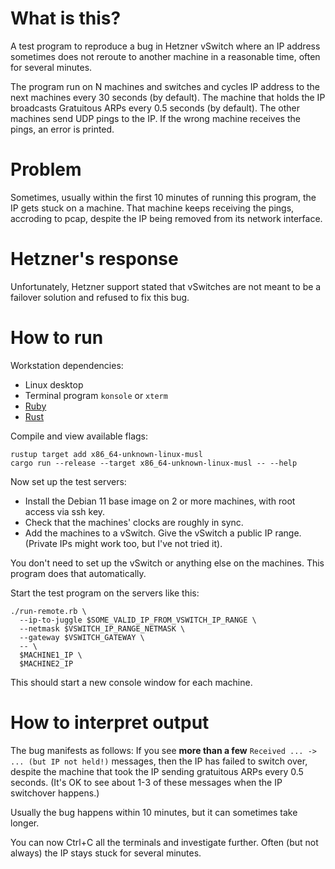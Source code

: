 
# What is this?

A test program to reproduce a bug in Hetzner vSwitch where an IP address sometimes does not reroute to another machine in a reasonable time, often for several minutes.

The program run on N machines and switches and cycles IP address to the next machines every 30 seconds (by default).
The machine that holds the IP broadcasts Gratuitous ARPs every 0.5 seconds (by default).
The other machines send UDP pings to the IP. If the wrong machine receives the pings, an error is printed.

# Problem

Sometimes, usually within the first 10 minutes of running this program, the IP gets stuck on a machine. That machine keeps receiving the pings, accroding to pcap, despite the IP being removed from its network interface.

# Hetzner's response

Unfortunately, Hetzner support stated that vSwitches are not meant to be a failover solution and refused to fix this bug.

# How to run

Workstation dependencies:

- Linux desktop
- Terminal program `konsole` or `xterm`
- [Ruby](https://www.ruby-lang.org/en/documentation/installation/)
- [Rust](https://www.rust-lang.org/tools/install)

Compile and view available flags:

    rustup target add x86_64-unknown-linux-musl
    cargo run --release --target x86_64-unknown-linux-musl -- --help

Now set up the test servers:
- Install the Debian 11 base image on 2 or more machines, with root access via ssh key.
- Check that the machines' clocks are roughly in sync.
- Add the machines to a vSwitch. Give the vSwitch a public IP range. (Private IPs might work too, but I've not tried it).

You don't need to set up the vSwitch or anything else on the machines. This program does that automatically.

Start the test program on the servers like this:

    ./run-remote.rb \
      --ip-to-juggle $SOME_VALID_IP_FROM_VSWITCH_IP_RANGE \
      --netmask $VSWITCH_IP_RANGE_NETMASK \
      --gateway $VSWITCH_GATEWAY \
      -- \
      $MACHINE1_IP \
      $MACHINE2_IP

This should start a new console window for each machine.

# How to interpret output

The bug manifests as follows:
If you see **more than a few** `Received ... -> ... (but IP not held!)` messages, then the IP has failed to switch over, despite the machine that took the IP sending gratuitous ARPs every 0.5 seconds. (It's OK to see about 1-3 of these messages when the IP switchover happens.)

Usually the bug happens within 10 minutes, but it can sometimes take longer.

You can now Ctrl+C all the terminals and investigate further. Often (but not always) the IP stays stuck for several minutes.
